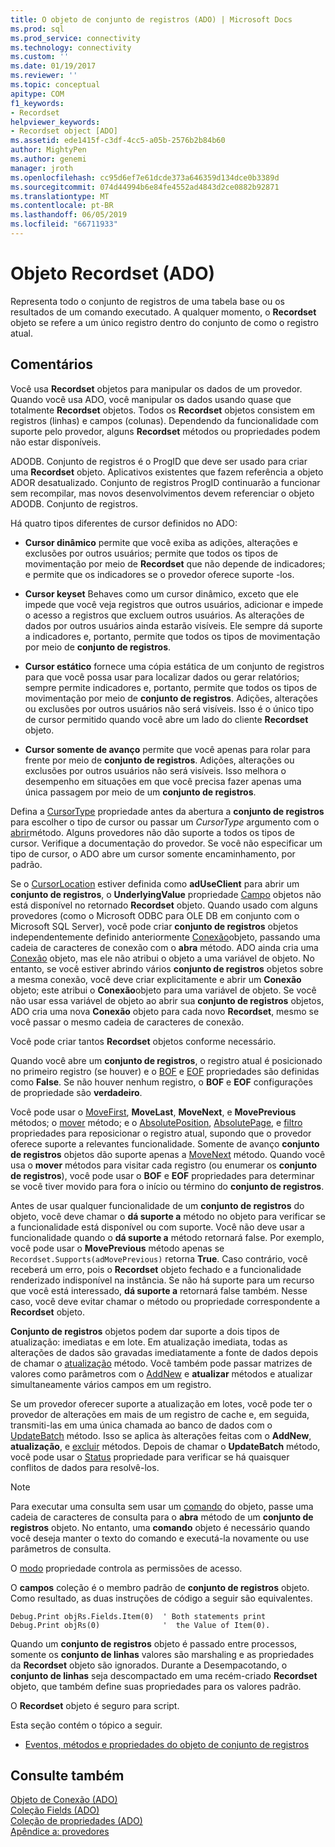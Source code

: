 ```yaml
---
title: O objeto de conjunto de registros (ADO) | Microsoft Docs
ms.prod: sql
ms.prod_service: connectivity
ms.technology: connectivity
ms.custom: ''
ms.date: 01/19/2017
ms.reviewer: ''
ms.topic: conceptual
apitype: COM
f1_keywords:
- Recordset
helpviewer_keywords:
- Recordset object [ADO]
ms.assetid: ede1415f-c3df-4cc5-a05b-2576b2b84b60
author: MightyPen
ms.author: genemi
manager: jroth
ms.openlocfilehash: cc95d6ef7e61dcde373a646359d134dce0b3389d
ms.sourcegitcommit: 074d44994b6e84fe4552ad4843d2ce0882b92871
ms.translationtype: MT
ms.contentlocale: pt-BR
ms.lasthandoff: 06/05/2019
ms.locfileid: "66711933"
---
```

# <a name="recordset-object-ado"></a>Objeto Recordset (ADO)
Representa todo o conjunto de registros de uma tabela base ou os resultados de um comando executado. A qualquer momento, o **Recordset** objeto se refere a um único registro dentro do conjunto de como o registro atual.  
  
## <a name="remarks"></a>Comentários  
 Você usa **Recordset** objetos para manipular os dados de um provedor. Quando você usa ADO, você manipular os dados usando quase que totalmente **Recordset** objetos. Todos os **Recordset** objetos consistem em registros (linhas) e campos (colunas). Dependendo da funcionalidade com suporte pelo provedor, alguns **Recordset** métodos ou propriedades podem não estar disponíveis.  
  
 ADODB. Conjunto de registros é o ProgID que deve ser usado para criar uma **Recordset** objeto. Aplicativos existentes que fazem referência a objeto ADOR desatualizado. Conjunto de registros ProgID continuarão a funcionar sem recompilar, mas novos desenvolvimentos devem referenciar o objeto ADODB. Conjunto de registros.  
  
 Há quatro tipos diferentes de cursor definidos no ADO:  
  
-   **Cursor dinâmico** permite que você exiba as adições, alterações e exclusões por outros usuários; permite que todos os tipos de movimentação por meio de **Recordset** que não depende de indicadores; e permite que os indicadores se o provedor oferece suporte -los.  
  
-   **Cursor keyset** Behaves como um cursor dinâmico, exceto que ele impede que você veja registros que outros usuários, adicionar e impede o acesso a registros que excluem outros usuários. As alterações de dados por outros usuários ainda estarão visíveis. Ele sempre dá suporte a indicadores e, portanto, permite que todos os tipos de movimentação por meio de **conjunto de registros**.  
  
-   **Cursor estático** fornece uma cópia estática de um conjunto de registros para que você possa usar para localizar dados ou gerar relatórios; sempre permite indicadores e, portanto, permite que todos os tipos de movimentação por meio de **conjunto de registros**. Adições, alterações ou exclusões por outros usuários não será visíveis. Isso é o único tipo de cursor permitido quando você abre um lado do cliente **Recordset** objeto.  
  
-   **Cursor somente de avanço** permite que você apenas para rolar para frente por meio de **conjunto de registros**. Adições, alterações ou exclusões por outros usuários não será visíveis. Isso melhora o desempenho em situações em que você precisa fazer apenas uma única passagem por meio de um **conjunto de registros**.  
  
 Defina a [CursorType](../../../ado/reference/ado-api/cursortype-property-ado.md) propriedade antes da abertura a **conjunto de registros** para escolher o tipo de cursor ou passar um *CursorType* argumento com o [abrir](../../../ado/reference/ado-api/open-method-ado-recordset.md)método. Alguns provedores não dão suporte a todos os tipos de cursor. Verifique a documentação do provedor. Se você não especificar um tipo de cursor, o ADO abre um cursor somente encaminhamento, por padrão.  
  
 Se o [CursorLocation](../../../ado/reference/ado-api/cursorlocation-property-ado.md) estiver definida como **adUseClient** para abrir um **conjunto de registros**, o **UnderlyingValue** propriedade [Campo](../../../ado/reference/ado-api/field-object.md) objetos não está disponível no retornado **Recordset** objeto. Quando usado com alguns provedores (como o Microsoft ODBC para OLE DB em conjunto com o Microsoft SQL Server), você pode criar **conjunto de registros** objetos independentemente definido anteriormente [Conexão](../../../ado/reference/ado-api/connection-object-ado.md)objeto, passando uma cadeia de caracteres de conexão com o **abra** método. ADO ainda cria uma [Conexão](../../../ado/reference/ado-api/connection-object-ado.md) objeto, mas ele não atribui o objeto a uma variável de objeto. No entanto, se você estiver abrindo vários **conjunto de registros** objetos sobre a mesma conexão, você deve criar explicitamente e abrir um **Conexão** objeto; este atribui o **Conexão**objeto para uma variável de objeto. Se você não usar essa variável de objeto ao abrir sua **conjunto de registros** objetos, ADO cria uma nova **Conexão** objeto para cada novo **Recordset**, mesmo se você passar o mesmo cadeia de caracteres de conexão.  
  
 Você pode criar tantos **Recordset** objetos conforme necessário.  
  
 Quando você abre um **conjunto de registros**, o registro atual é posicionado no primeiro registro (se houver) e o [BOF](../../../ado/reference/ado-api/bof-eof-properties-ado.md) e [EOF](../../../ado/reference/ado-api/bof-eof-properties-ado.md) propriedades são definidas como **False**. Se não houver nenhum registro, o **BOF** e **EOF** configurações de propriedade são **verdadeiro**.  
  
 Você pode usar o [MoveFirst](../../../ado/reference/ado-api/movefirst-movelast-movenext-and-moveprevious-methods-ado.md), **MoveLast**, **MoveNext**, e **MovePrevious** métodos; o [mover](../../../ado/reference/ado-api/move-method-ado.md) método; e o [AbsolutePosition](../../../ado/reference/ado-api/absoluteposition-property-ado.md), [AbsolutePage](../../../ado/reference/ado-api/absolutepage-property-ado.md), e [filtro](../../../ado/reference/ado-api/filter-property.md) propriedades para reposicionar o registro atual, supondo que o provedor oferece suporte a relevantes funcionalidade. Somente de avanço **conjunto de registros** objetos dão suporte apenas a [MoveNext](../../../ado/reference/ado-api/movefirst-movelast-movenext-and-moveprevious-methods-ado.md) método. Quando você usa o **mover** métodos para visitar cada registro (ou enumerar os **conjunto de registros**), você pode usar o **BOF** e **EOF** propriedades para determinar se você tiver movido para fora o início ou término do **conjunto de registros**.  
  
 Antes de usar qualquer funcionalidade de um **conjunto de registros** do objeto, você deve chamar o **dá suporte a** método no objeto para verificar se a funcionalidade está disponível ou com suporte. Você não deve usar a funcionalidade quando o **dá suporte a** método retornará false. Por exemplo, você pode usar o **MovePrevious** método apenas se `Recordset.Supports(adMovePrevious)` retorna **True**. Caso contrário, você receberá um erro, pois o **Recordset** objeto fechado e a funcionalidade renderizado indisponível na instância. Se não há suporte para um recurso que você está interessado, **dá suporte a** retornará false também. Nesse caso, você deve evitar chamar o método ou propriedade correspondente a **Recordset** objeto.  
  
 **Conjunto de registros** objetos podem dar suporte a dois tipos de atualização: imediatas e em lote. Em atualização imediata, todas as alterações de dados são gravadas imediatamente a fonte de dados depois de chamar o [atualização](../../../ado/reference/ado-api/update-method.md) método. Você também pode passar matrizes de valores como parâmetros com o [AddNew](../../../ado/reference/ado-api/addnew-method-ado.md) e **atualizar** métodos e atualizar simultaneamente vários campos em um registro.  
  
 Se um provedor oferecer suporte a atualização em lotes, você pode ter o provedor de alterações em mais de um registro de cache e, em seguida, transmiti-las em uma única chamada ao banco de dados com o [UpdateBatch](../../../ado/reference/ado-api/updatebatch-method.md) método. Isso se aplica às alterações feitas com o **AddNew**, **atualização**, e [excluir](../../../ado/reference/ado-api/delete-method-ado-recordset.md) métodos. Depois de chamar o **UpdateBatch** método, você pode usar o [Status](../../../ado/reference/ado-api/status-property-ado-recordset.md) propriedade para verificar se há quaisquer conflitos de dados para resolvê-los.  
  
> [!NOTE]
>  Para executar uma consulta sem usar um [comando](../../../ado/reference/ado-api/command-object-ado.md) do objeto, passe uma cadeia de caracteres de consulta para o **abra** método de um **conjunto de registros** objeto. No entanto, uma **comando** objeto é necessário quando você deseja manter o texto do comando e executá-la novamente ou use parâmetros de consulta.  
  
 O [modo](../../../ado/reference/ado-api/mode-property-ado.md) propriedade controla as permissões de acesso.  
  
 O **campos** coleção é o membro padrão de **conjunto de registros** objeto. Como resultado, as duas instruções de código a seguir são equivalentes.  
  
```  
Debug.Print objRs.Fields.Item(0)  ' Both statements print   
Debug.Print objRs(0)              '  the Value of Item(0).  
```  
  
 Quando um **conjunto de registros** objeto é passado entre processos, somente os **conjunto de linhas** valores são marshaling e as propriedades da **Recordset** objeto são ignorados. Durante a Desempacotando, o **conjunto de linhas** seja descompactado em uma recém-criado **Recordset** objeto, que também define suas propriedades para os valores padrão.  
  
 O **Recordset** objeto é seguro para script.  
  
 Esta seção contém o tópico a seguir.  
  
-   [Eventos, métodos e propriedades do objeto de conjunto de registros](../../../ado/reference/ado-api/recordset-object-properties-methods-and-events.md)  
  
## <a name="see-also"></a>Consulte também  
 [Objeto de Conexão (ADO)](../../../ado/reference/ado-api/connection-object-ado.md)   
 [Coleção Fields (ADO)](../../../ado/reference/ado-api/fields-collection-ado.md)   
 [Coleção de propriedades (ADO)](../../../ado/reference/ado-api/properties-collection-ado.md)   
 [Apêndice a: provedores](../../../ado/guide/appendixes/appendix-a-providers.md)
